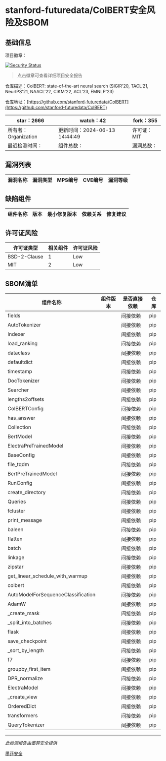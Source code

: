 # stanford-futuredata/ColBERT安全风险及SBOM

## 基础信息

项目徽章：

[![Security Status](https://www.murphysec.com/platform3/v31/badge/1808209506938654720.svg)](https://www.murphysec.com/console/report/1808209505760055296/1808209506938654720)

> 点击徽章可查看详细项目安全报告

仓库描述：ColBERT: state-of-the-art neural search (SIGIR'20, TACL'21, NeurIPS'21, NAACL'22, CIKM'22, ACL'23, EMNLP'23)

仓库地址：[https://github.com/stanford-futuredata/ColBERT](https://github.com/stanford-futuredata/ColBERT)

| star：2666 | watch：42 | fork：355 |
| ----------- | -------------- | ------------ |
| 所有者：Organization | 更新时间：2024-06-13 14:44:49 | 许可证：MIT |
| 最近检测时间： | 组件总数： | 漏洞总数： |




## 漏洞列表

| 漏洞名称 | 漏洞类型 | MPS编号 | CVE编号 | 漏洞等级 |
| ------- | ------ | ------- | ------ | ----- |





## 缺陷组件

| 组件名称 | 版本 | 最小修复版本 | 依赖关系 | 修复建议 |
| -------- | ---- | ------------ | -------- | -------- |





## 许可证风险

| 许可证类型 | 相关组件 | 许可证风险 |
| ---------- | -------- | ---------- |
|BSD-2-Clause|1|Low|
|MIT|2|Low|




## SBOM清单

| 组件名称 | 组件版本 | 是否直接依赖 | 仓库 |
| -------- | -------- | ------------ | ---- |
|fields||间接依赖|pip|
|AutoTokenizer||间接依赖|pip|
|Indexer||间接依赖|pip|
|load_ranking||间接依赖|pip|
|dataclass||间接依赖|pip|
|defaultdict||间接依赖|pip|
|timestamp||间接依赖|pip|
|DocTokenizer||间接依赖|pip|
|Searcher||间接依赖|pip|
|lengths2offsets||间接依赖|pip|
|ColBERTConfig||间接依赖|pip|
|has_answer||间接依赖|pip|
|Collection||间接依赖|pip|
|BertModel||间接依赖|pip|
|ElectraPreTrainedModel||间接依赖|pip|
|BaseConfig||间接依赖|pip|
|file_tqdm||间接依赖|pip|
|BertPreTrainedModel||间接依赖|pip|
|RunConfig||间接依赖|pip|
|create_directory||间接依赖|pip|
|Queries||间接依赖|pip|
|fcluster||间接依赖|pip|
|print_message||间接依赖|pip|
|baleen||间接依赖|pip|
|flatten||间接依赖|pip|
|batch||间接依赖|pip|
|linkage||间接依赖|pip|
|zipstar||间接依赖|pip|
|get_linear_schedule_with_warmup||间接依赖|pip|
|colbert||间接依赖|pip|
|AutoModelForSequenceClassification||间接依赖|pip|
|AdamW||间接依赖|pip|
|_create_mask||间接依赖|pip|
|_split_into_batches||间接依赖|pip|
|flask||间接依赖|pip|
|save_checkpoint||间接依赖|pip|
|_sort_by_length||间接依赖|pip|
|f7||间接依赖|pip|
|groupby_first_item||间接依赖|pip|
|DPR_normalize||间接依赖|pip|
|ElectraModel||间接依赖|pip|
|_create_view||间接依赖|pip|
|OrderedDict||间接依赖|pip|
|transformers||间接依赖|pip|
|QueryTokenizer||间接依赖|pip|


------

*此检测报告由墨菲安全提供*

[墨菲安全](www.murphysec.com)